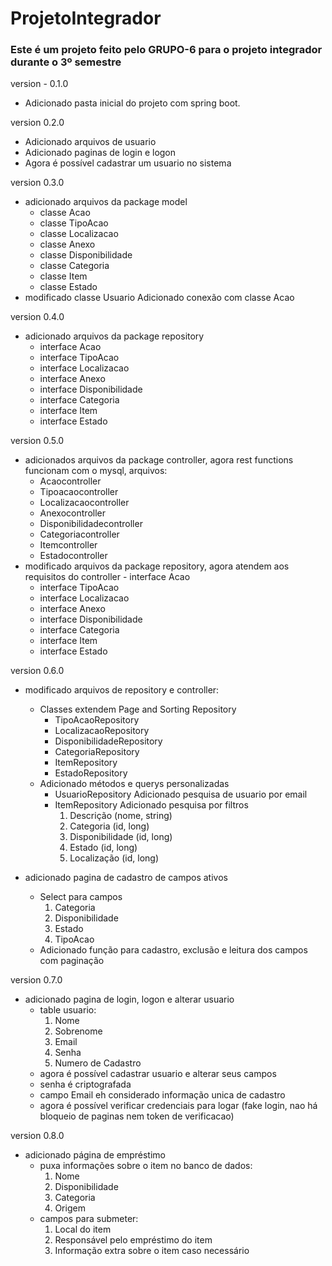 # ProjetoIntegrador

### Este é um projeto feito pelo GRUPO-6 para o projeto integrador durante o 3º semestre 

version - 0.1.0

- Adicionado pasta inicial do projeto com spring boot.

version 0.2.0

- Adicionado arquivos de usuario
- Adicionado paginas de login e logon
- Agora é possível cadastrar um usuario no sistema

version 0.3.0

- adicionado arquivos da package model
    - classe Acao
    - classe TipoAcao
    - classe Localizacao
    - classe Anexo
    - classe Disponibilidade
    - classe Categoria
    - classe Item
    - classe Estado
- modificado classe Usuario
    Adicionado conexão com classe Acao

version 0.4.0

- adicionado arquivos da package repository
    - interface Acao
    - interface TipoAcao
    - interface Localizacao
    - interface Anexo
    - interface Disponibilidade
    - interface Categoria
    - interface Item
    - interface Estado

    
version 0.5.0

- adicionados arquivos da package controller, agora rest functions funcionam com o mysql, arquivos:
    -  Acaocontroller
    -  Tipoacaocontroller
    -  Localizacaocontroller
    -  Anexocontroller
    -  Disponibilidadecontroller
    -  Categoriacontroller
    -  Itemcontroller
    -  Estadocontroller
- modificado arquivos da package repository, agora atendem aos requisitos do controller
        - interface Acao
    - interface TipoAcao
    - interface Localizacao
    - interface Anexo
    - interface Disponibilidade
    - interface Categoria
    - interface Item
    - interface Estado

version 0.6.0
- modificado arquivos de repository e controller:
    - Classes extendem Page and Sorting Repository
        - TipoAcaoRepository
        - LocalizacaoRepository
        - DisponibilidadeRepository
        - CategoriaRepository
        - ItemRepository
        - EstadoRepository
    - Adicionado métodos e querys personalizadas
        - UsuarioRepository
            Adicionado pesquisa de usuario por email
        - ItemRepository
            Adicionado pesquisa por filtros
            1. Descrição (nome, string)
            2. Categoria (id, long)
            3. Disponibilidade (id, long)
            4. Estado (id, long)
            5. Localização (id, long)

- adicionado pagina de cadastro de campos ativos
    - Select para campos 
        1. Categoria
        2. Disponibilidade
        3. Estado
        4. TipoAcao
    - Adicionado função para cadastro, exclusão e leitura dos campos com paginação

version 0.7.0

- adicionado pagina de login, logon e alterar usuario
    - table usuario:
        1. Nome
        2. Sobrenome
        3. Email
        4. Senha
        5. Numero de Cadastro
    - agora é possível cadastrar usuario e alterar seus campos
    - senha é criptografada
    - campo Email eh considerado informação unica de cadastro
    - agora é possível verificar credenciais para logar (fake login, nao há bloqueio de paginas nem token de verificacao) 

version 0.8.0

- adicionado página de empréstimo
    - puxa informações sobre o item no banco de dados:
        1. Nome
        2. Disponibilidade
        3. Categoria
        4. Origem
    - campos para submeter:
        1. Local do item
        2. Responsável pelo empréstimo do item
        3. Informação extra sobre o item caso necessário
